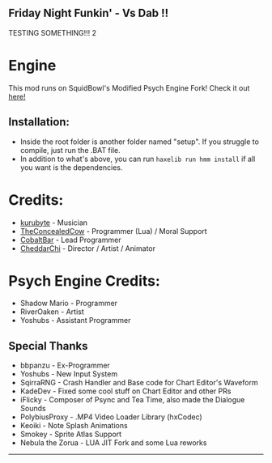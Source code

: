 ## Friday Night Funkin' - Vs Dab !!

TESTING SOMETHING!!! 2

# Engine
This mod runs on SquidBowl's Modified Psych Engine Fork! Check it out [here!](https://github.com/SquidBowl/PE-0.7.2-ORGANIZED)

## Installation:
* Inside the root folder is another folder named "setup". If you struggle to compile, just run the .BAT file.
* In addition to what's above, you can run ``haxelib run hmm install`` if all you want is the dependencies.

# Credits:
* [kurubyte](https://twitter.com/kurubite) - Musician
* [TheConcealedCow](https://gamebanana.com/members/1739194) - Programmer (Lua) / Moral Support
* [CobaltBar](https://cobaltbar.carrd.co) - Lead Programmer
* [CheddarChi](https://twitter.com/CheddarChiiNG) - Director / Artist / Animator

# Psych Engine Credits:
* Shadow Mario - Programmer
* RiverOaken - Artist
* Yoshubs - Assistant Programmer

## Special Thanks
* bbpanzu - Ex-Programmer
* Yoshubs - New Input System
* SqirraRNG - Crash Handler and Base code for Chart Editor's Waveform
* KadeDev - Fixed some cool stuff on Chart Editor and other PRs
* iFlicky - Composer of Psync and Tea Time, also made the Dialogue Sounds
* PolybiusProxy - .MP4 Video Loader Library (hxCodec)
* Keoiki - Note Splash Animations
* Smokey - Sprite Atlas Support
* Nebula the Zorua - LUA JIT Fork and some Lua reworks
_____________________________________
